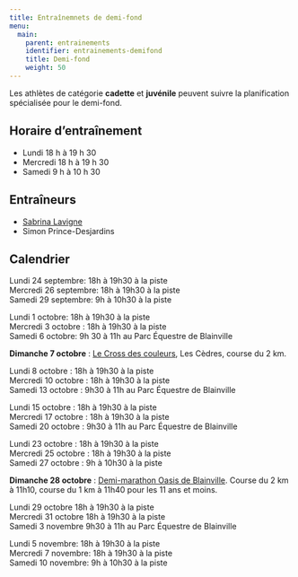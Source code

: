 ```yaml
---
title: Entraînemnets de demi-fond
menu:
  main:
    parent: entrainements
    identifier: entrainements-demifond
    title: Demi-fond
    weight: 50
---
```


Les athlètes de catégorie **cadette** et **juvénile** peuvent suivre la planification spécialisée pour le demi-fond.

## Horaire d’entraînement

- Lundi 18 h à 19 h 30
- Mercredi 18 h à 19 h 30
- Samedi 9 h à 10 h 30

## Entraîneurs

- [Sabrina Lavigne](/club/entraineurs/sabrina-lavigne/)
- Simon Prince-Desjardins

## Calendrier

Lundi 24 septembre: 18h à 19h30 à la piste  
Mercredi 26 septembre: 18h à 19h30 à la piste  
Samedi 29 septembre: 9h à 10h30 à la piste

Lundi 1 octobre: 18h à 19h30 à la piste  
Mercredi 3 octobre : 18h à 19h30 à la piste  
Samedi 6 octobre: 9h 30 à 11h au Parc Équestre de Blainville 

**Dimanche 7 octobre** : [Le Cross des couleurs](https://www.circuitendurance.ca/cross-des-couleurs/), Les Cèdres, course du 2 km.

Lundi 8 octobre : 18h à 19h30 à la piste  
Mercredi 10 octobre : 18h à 19h30 à la piste  
Samedi 13 octobre : 9h30 à 11h au Parc Équestre de Blainville

Lundi 15 octobre : 18h à 19h30 à la piste  
Mercredi 17 octobre : 18h à 19h30 à la piste  
Samedi 20 octobre : 9h30 à 11h au Parc Équestre de Blainville

Lundi 23 octobre : 18h à 19h30 à la piste  
Mercredi 25 octobre : 18h à 19h30 à la piste  
Samedi 27 octobre : 9h à 10h30 à la piste 

**Dimanche 28 octobre** : [Demi-marathon Oasis de Blainville](https://www.lacoursedeblainville.com/fr/). Course du 2 km à 11h10, course du 1 km à 11h40 pour les 11 ans et moins.

Lundi 29 octobre 18h à 19h30 à la piste  
Mercredi 31 octobre 18h à 19h30 à la piste  
Samedi 3 novembre 9h30 à 11h au Parc Équestre de Blainville 

Lundi 5 novembre: 18h à 19h30 à la piste  
Mercredi 7 novembre: 18h à 19h30 à la piste  
Samedi 10 novembre: 9h à 10h30 à la piste 
